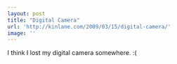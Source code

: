 ```yaml
---
layout: post
title: "Digital Camera"
url: 'http://kinlane.com/2009/03/15/digital-camera/'
image: ''
---
```


I think I lost my digital camera somewhere. :(